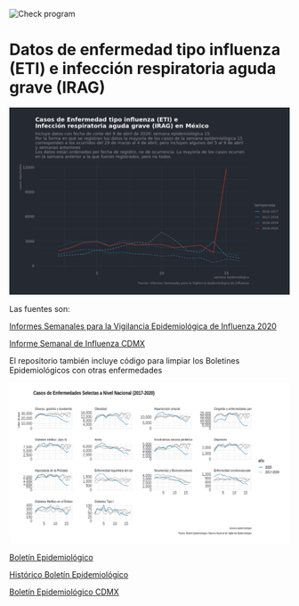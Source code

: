 <!-- badges: start -->
  ![Check program](https://github.com/diegovalle/IRAG/workflows/Check%20program/badge.svg?branch=master)
<!-- badges: end -->

# Datos de enfermedad tipo influenza (ETI) e infección respiratoria aguda grave (IRAG) 

![ETI/IRAG](https://github.com/diegovalle/IRAG/raw/master/meta/15.jpeg)

Las fuentes son:

[Informes Semanales para la Vigilancia Epidemiológica de Influenza 2020](https://www.gob.mx/salud/documentos/informes-semanales-para-la-vigilancia-epidemiologica-de-influenza-2020)

[Informe Semanal de Influenza CDMX](http://sersalud.cdmx.gob.mx/sspcdmx/direccion_epi_preven.php)

El repositorio también incluye código para limpiar los Boletines Epidemiológicos con otras enfermedades

![ETI/IRAG](https://github.com/diegovalle/IRAG/raw/master/meta/boletin_nacional.png)

[Boletín Epidemiológico](https://www.gob.mx/salud/documentos/boletinepidemiologico-sistema-nacional-de-vigilancia-epidemiologica-sistema-unico-de-informacion-231750)

[Histórico Boletín Epidemiológico](https://www.gob.mx/salud/acciones-y-programas/historico-boletin-epidemiologico)

[Boletín Epidemiológico CDMX](http://sersalud.cdmx.gob.mx/sspcdmx/direccion_epi_preven.php)
